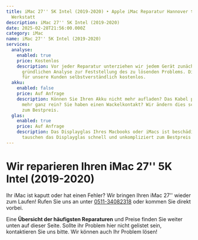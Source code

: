 ```yaml
---
title: iMac 27'' 5K Intel (2019-2020) ‣ Apple iMac Reparatur Hannover 🛠️ iMac
  Werkstatt
description: iMac 27'' 5K Intel (2019-2020)
date: 2025-02-28T21:56:00.000Z
category: iMac
name: iMac 27'' 5K Intel (2019-2020)
services:
  analyse:
    enabled: true
    price: Kostenlos
    description: Vor jeder Reparatur unterziehen wir jedem Gerät zunächst einer
      gründlichen Analyse zur Feststellung des zu lösenden Problems. Diese ist
      für unsere Kunden selbstverständlich kostenlos.
  akku:
    enabled: false
    price: Auf Anfrage
    description: Können Sie Ihren Akku nicht mehr aufladen? Das Kabel passt nicht
      mehr ganz rein? Sie haben einen Wackelkontakt? Wir ändern dies schnell und
      zum Bestpreis.
  glas:
    enabled: true
    price: Auf Anfrage
    description: Das Displayglas Ihres Macbooks oder iMacs ist beschädigt? Wir
      tauschen das Displayglas schnell und unkompliziert zum Bestpreis aus.
---
```

# Wir reparieren Ihren iMac 27'' 5K Intel (2019-2020)

Ihr iMac ist kaputt oder hat einen Fehler? Wir bringen Ihren iMac 27'' wieder zum Laufen! Rufen Sie uns an unter [0511-34082318](tel:051134082318) oder kommen Sie direkt vorbei.

Eine **Übersicht der häufigsten Reparaturen** und Preise finden Sie weiter unten auf dieser Seite. Sollte ihr Problem hier nicht gelistet sein, kontaktieren Sie uns bitte. Wir können auch Ihr Problem lösen!
